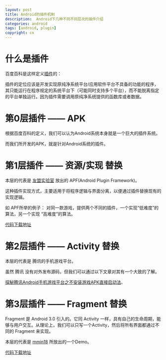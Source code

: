 ```yaml
---
layout: post
title: Android的插件机制
description:  Android下几种不同不同层次的插件介绍
categories: android
tags: [android, plugin]
copyright: cn
---
```


# 什么是插件

百度百科是这样定义[插件](http://baike.baidu.com/view/18979.htm)的：

插件的定位应该是开发实现原纯净系统平台/应用软件平台不具备的功能的程序，其只能运行在程序规定的系统平台下（可能同时支持多个平台），而不能脱离指定的平台单独运行。因为插件需要调用原纯净系统提供的函数库或者数据。

# 第0层插件 —— APK

根据百度百科的定义，我们可以认为Android系统本身就是一个巨大的插件系统。

而我们所开发的APK，就是针对Android系统的插件。


# 第1层插件 —— 资源/实现 替换

本层的代表是 [友盟实验室](http://www.umeng.com/home/lab)  放出的 APF(Android Plugin Framework)。

这种插件实现方式，主要适用于将程序逻辑与界面分离，以便通过插件替换现有的实现逻辑。

如 APF所举的例子： 对同一款游戏，提供两个不同的插件，一个实现“低难度”的算法，另一个实现 “高难度”的算法。

[代码下载地址](https://github.com/umeng/apf)

# 第2层插件 —— Activity 替换

本层的代表是 腾讯的手机游戏平台。

虽然 腾讯 没有对外发布源码，但我们可以通过以下文章对其有一个大致的了解。

[探秘腾讯Android手机游戏平台之不安装游戏APK直接启动法](http://blog.zhourunsheng.com/2011/09/%E6%8E%A2%E7%A7%98%E8%85%BE%E8%AE%AFandroid%E6%89%8B%E6%9C%BA%E6%B8%B8%E6%88%8F%E5%B9%B3%E5%8F%B0%E4%B9%8B%E4%B8%8D%E5%AE%89%E8%A3%85%E6%B8%B8%E6%88%8Fapk%E7%9B%B4%E6%8E%A5%E5%90%AF%E5%8A%A8%E6%B3%95/?utm_source=rss&utm_medium=rss&utm_campaign=%25e6%258e%25a2%25e7%25a7%2598%25e8%2585%25be%25e8%25ae%25afandroid%25e6%2589%258b%25e6%259c%25ba%25e6%25b8%25b8%25e6%2588%258f%25e5%25b9%25b3%25e5%258f%25b0%25e4%25b9%258b%25e4%25b8%258d%25e5%25ae%2589%25e8%25a3%2585%25e6%25b8%25b8%25e6%2588%258fapk%25e7%259b%25b4%25e6%258e%25a5%25e5%2590%25af%25e5%258a%25a8%25e6%25b3%2595)、


# 第3层插件 —— Fragment 替换

Fragment 是 Android 3.0 引入的。它同 Activity 一样，具有自己的生命周期，能够与用户交互。从理论上，我们可以只写一个Activity，然后将所有界面都通过不同的 Fragment 来实现。

本层的代表是 [mmin18](https://github.com/mmin18) 所放出的一个Demo。

[代码下载地址](https://github.com/mmin18/AndroidDynamicLoader)

